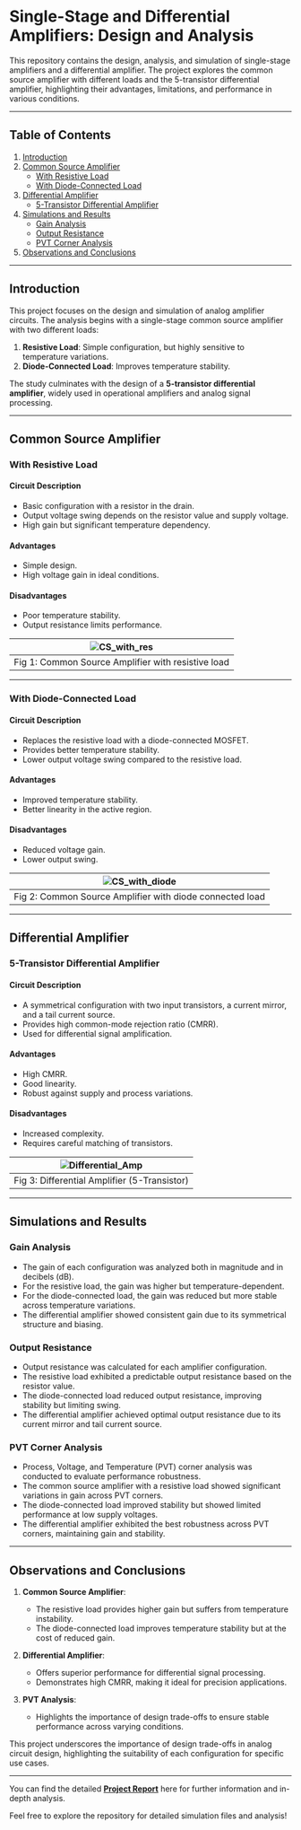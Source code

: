 # Single-Stage and Differential Amplifiers: Design and Analysis

This repository contains the design, analysis, and simulation of single-stage amplifiers and a differential amplifier. The project explores the common source amplifier with different loads and the 5-transistor differential amplifier, highlighting their advantages, limitations, and performance in various conditions.

---

## Table of Contents

1. [Introduction](#introduction)
2. [Common Source Amplifier](#common-source-amplifier)
    - [With Resistive Load](#with-resistive-load)
    - [With Diode-Connected Load](#with-diode-connected-load)
3. [Differential Amplifier](#differential-amplifier)
    - [5-Transistor Differential Amplifier](#5-transistor-differential-amplifier)
4. [Simulations and Results](#simulations-and-results)
    - [Gain Analysis](#gain-analysis)
    - [Output Resistance](#output-resistance)
    - [PVT Corner Analysis](#pvt-corner-analysis)
5. [Observations and Conclusions](#observations-and-conclusions)

---

## Introduction

This project focuses on the design and simulation of analog amplifier circuits. The analysis begins with a single-stage common source amplifier with two different loads:

1. **Resistive Load**: Simple configuration, but highly sensitive to temperature variations.
2. **Diode-Connected Load**: Improves temperature stability.

The study culminates with the design of a **5-transistor differential amplifier**, widely used in operational amplifiers and analog signal processing.

---

## Common Source Amplifier

### With Resistive Load

#### Circuit Description
- Basic configuration with a resistor in the drain.
- Output voltage swing depends on the resistor value and supply voltage.
- High gain but significant temperature dependency.

#### Advantages
- Simple design.
- High voltage gain in ideal conditions.

#### Disadvantages
- Poor temperature stability.
- Output resistance limits performance.

| ![CS_with_res](Images/Common-Source-Amplifier.png) | 
| :---: | 
| Fig 1: Common Source Amplifier with resistive load |

---

### With Diode-Connected Load

#### Circuit Description
- Replaces the resistive load with a diode-connected MOSFET.
- Provides better temperature stability.
- Lower output voltage swing compared to the resistive load.

#### Advantages
- Improved temperature stability.
- Better linearity in the active region.

#### Disadvantages
- Reduced voltage gain.
- Lower output swing.

| ![CS_with_diode](Images/Common-source-amplifier-with-diode-connected-load.png) | 
| :---: | 
| Fig 2: Common Source Amplifier with diode connected load |

---

## Differential Amplifier

### 5-Transistor Differential Amplifier

#### Circuit Description
- A symmetrical configuration with two input transistors, a current mirror, and a tail current source.
- Provides high common-mode rejection ratio (CMRR).
- Used for differential signal amplification.

#### Advantages
- High CMRR.
- Good linearity.
- Robust against supply and process variations.

#### Disadvantages
- Increased complexity.
- Requires careful matching of transistors.

| ![Differential_Amp](Images/Diff_Amp.jpg) | 
| :---: | 
| Fig 3: Differential Amplifier (5-Transistor) |

---

## Simulations and Results

### Gain Analysis
- The gain of each configuration was analyzed both in magnitude and in decibels (dB).
- For the resistive load, the gain was higher but temperature-dependent.
- For the diode-connected load, the gain was reduced but more stable across temperature variations.
- The differential amplifier showed consistent gain due to its symmetrical structure and biasing.

### Output Resistance
- Output resistance was calculated for each amplifier configuration.
- The resistive load exhibited a predictable output resistance based on the resistor value.
- The diode-connected load reduced output resistance, improving stability but limiting swing.
- The differential amplifier achieved optimal output resistance due to its current mirror and tail current source.

### PVT Corner Analysis
- Process, Voltage, and Temperature (PVT) corner analysis was conducted to evaluate performance robustness.
- The common source amplifier with a resistive load showed significant variations in gain across PVT corners.
- The diode-connected load improved stability but showed limited performance at low supply voltages.
- The differential amplifier exhibited the best robustness across PVT corners, maintaining gain and stability.

---

## Observations and Conclusions

1. **Common Source Amplifier**:
    - The resistive load provides higher gain but suffers from temperature instability.
    - The diode-connected load improves temperature stability but at the cost of reduced gain.

2. **Differential Amplifier**:
    - Offers superior performance for differential signal processing.
    - Demonstrates high CMRR, making it ideal for precision applications.

3. **PVT Analysis**:
    - Highlights the importance of design trade-offs to ensure stable performance across varying conditions.

This project underscores the importance of design trade-offs in analog circuit design, highlighting the suitability of each configuration for specific use cases.

---
You can find the detailed **[Project Report](https://github.com/HarshitSri-Analog/Single-Stage-Differential-Amplifiers-Design-Analysis/blob/main/Amplifier_Single_DiffAmp.pdf)** here for further information and in-depth analysis.

Feel free to explore the repository for detailed simulation files and analysis!
